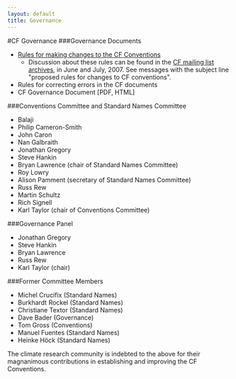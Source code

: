 ```yaml
---
layout: default
title: Governance
---
```


#CF Governance
###Governance Documents
* [Rules for making changes to the CF Conventions][rules]
  * Discussion about these rules can be found in the [CF mailing list archives][mail], in June and July, 2007. See messages with the subject line "proposed rules for changes to CF conventions".
* Rules for correcting errors in the CF documents
* CF Governance Document  [PDF, HTML]
 

###Conventions Committee and Standard Names Committee
* Balaji
* Philip Cameron-Smith
* John Caron
* Nan Galbraith
* Jonathan Gregory
* Steve Hankin
* Bryan Lawrence (chair of Standard Names Committee)
* Roy Lowry
* Alison Pamment (secretary of Standard Names Committee)
* Russ Rew
* Martin Schultz
* Rich Signell
* Karl Taylor (chair of Conventions Committee)
 

###Governance Panel
* Jonathan Gregory
* Steve Hankin
* Bryan Lawrence
* Russ Rew
* Karl Taylor (chair)
 

###Former Committee Members
* Michel Crucifix (Standard Names)
* Burkhardt Rockel (Standard Names)
* Christiane Textor (Standard Names)
* Dave Bader (Governance)
* Tom Gross (Conventions)
* Manuel Fuentes (Standard Names)
* Heinke Höck (Standard Names)

The climate research community is indebted to the above for their magnanimous contributions in establishing and improving the CF Conventions.

[rules]: http://Climate-Forecast.github.io/rules.md
[correctingerrors]: http://Climate-Forecast.github.io/errors.md
[mail]: http://www.cgd.ucar.edu/pipermail/cf-metadata
[html]: http://Climate-Forecast.github.io/white-papers/cf2_whitepaper_final.html
[pdf]: http://Climate-Forecast.github.io/white-papers/cf2_whitepaper_final.pdf
